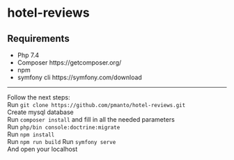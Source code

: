 # hotel-reviews
<h2>Requirements</h2>
<ul>
  <li>Php 7.4</li>
  <li>Composer https://getcomposer.org/</li>
  <li>npm</li>
  <li>symfony cli https://symfony.com/download</li>
</ul>
<hr>
Follow the next steps: <br>
Run <code>git clone https://github.com/pmanto/hotel-reviews.git</code> <br>
Create mysql database <br>
Run <code>composer install</code> and fill in all the needed parameters<br>
Run <code>php/bin console:doctrine:migrate</code><br>
Run <code>npm install</code><br>
Run <code>npm run build</code>
Run <code>symfony serve</code><br>
And open your localhost

